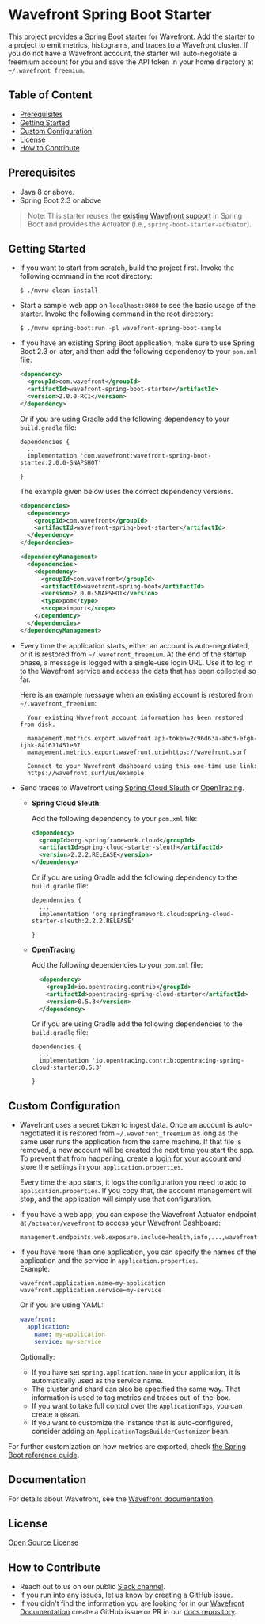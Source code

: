 # Wavefront Spring Boot Starter

This project provides a Spring Boot starter for Wavefront. Add the starter to a project to emit metrics, histograms, and traces to a Wavefront cluster. If you do not have a Wavefront account, the starter will auto-negotiate a freemium account for you and save the API token in your home directory at `~/.wavefront_freemium`.

## Table of Content

* [Prerequisites](#Prerequisites)
* [Getting Started](#getting-started)
* [Custom Configuration](#custom-configuration)
* [License](#License)
* [How to Contribute](#how-to-contribute)

## Prerequisites

* Java 8 or above.
* Spring Boot 2.3 or above

> Note: This starter reuses the [existing Wavefront support](https://docs.spring.io/spring-boot/docs/current/reference/html/production-ready-features.html#production-ready-metrics-export-wavefront)
in Spring Boot and provides the Actuator (i.e., `spring-boot-starter-actuator`).

## Getting Started

* If you want to start from scratch, build the
project first. Invoke the following command in the root directory:

  ```shell script
  $ ./mvnw clean install
  ```
* Start a sample web app on `localhost:8080` to see the basic usage of the starter. Invoke the following command in the root directory:

  ```shell script
  $ ./mvnw spring-boot:run -pl wavefront-spring-boot-sample
  ```

* If you have an existing Spring Boot application, make sure to use Spring Boot 2.3 or later, and then add the following dependency to your `pom.xml` file:

    ```xml
    <dependency>
      <groupId>com.wavefront</groupId>
      <artifactId>wavefront-spring-boot-starter</artifactId>
      <version>2.0.0-RC1</version>
    </dependency>
    ```

    Or if you are using Gradle add the following dependency to your `build.gradle` file:

    ```
    dependencies {
      ...
      implementation 'com.wavefront:wavefront-spring-boot-starter:2.0.0-SNAPSHOT'
      
    }
    ```

    The example given below uses the correct dependency versions.
    ```xml
    <dependencies>
      <dependency>
        <groupId>com.wavefront</groupId>
        <artifactId>wavefront-spring-boot-starter</artifactId>
      </dependency>
    </dependencies>

    <dependencyManagement>
      <dependencies>
        <dependency>
          <groupId>com.wavefront</groupId>
          <artifactId>wavefront-spring-boot</artifactId>
          <version>2.0.0-SNAPSHOT</version>
          <type>pom</type>
          <scope>import</scope>
        </dependency>
      </dependencies>
    </dependencyManagement>
    ```

* Every time the application starts, either an account is auto-negotiated, or it is restored
  from `~/.wavefront_freemium`. At the end of the startup phase, a message is logged with a
  single-use login URL. Use it to log in to the Wavefront service and access the data that
  has been collected so far.

  Here is an example message when an existing account is restored from `~/.wavefront_freemium`:

  ```text
    Your existing Wavefront account information has been restored from disk.

    management.metrics.export.wavefront.api-token=2c96d63a-abcd-efgh-ijhk-841611451e07
    management.metrics.export.wavefront.uri=https://wavefront.surf

    Connect to your Wavefront dashboard using this one-time use link:
    https://wavefront.surf/us/example
  ```

* Send traces to Wavefront using 
[Spring Cloud Sleuth](https://spring.io/projects/spring-cloud-sleuth) or [OpenTracing](https://opentracing.io/).

  * **Spring Cloud Sleuth**: 
    
    Add the following dependency to your `pom.xml` file:

    ```xml
    <dependency>
      <groupId>org.springframework.cloud</groupId>
      <artifactId>spring-cloud-starter-sleuth</artifactId>
      <version>2.2.2.RELEASE</version>
    </dependency>
    ```

    Or if you are using Gradle add the following dependency to the `build.gradle` file:

    ```
    dependencies {
      ...
      implementation 'org.springframework.cloud:spring-cloud-starter-sleuth:2.2.2.RELEASE'

    }
    ```
  * **OpenTracing**
    
    Add the following dependencies to your `pom.xml` file:
    ```xml
      <dependency>
        <groupId>io.opentracing.contrib</groupId>
        <artifactId>opentracing-spring-cloud-starter</artifactId>
        <version>0.5.3</version>
      </dependency>
    ```
    Or if you are using Gradle add the following dependencies to the `build.gradle` file:

    ```
    dependencies {
      ...
      implementation 'io.opentracing.contrib:opentracing-spring-cloud-starter:0.5.3'

    }
    ```

## Custom Configuration

* Wavefront uses a secret token to ingest data. Once an account is auto-negotiated it
is restored from `~/.wavefront_freemium` as long as the same user runs the application from the same machine. If that file is removed, a new account will be created the next time you start the
app. To prevent that from happening, create a [login for your account](#how-do-i-make-sure-i-send-data-to-the-same-account-all-the-time-across-multiple-machines-and-deployments) and
store the settings in your `application.properties`.

  Every time the app starts, it logs the configuration you need to add to
  `application.properties`. If you copy that, the account management will stop, and the
  application will simply use that configuration.

* If you have a web app, you can expose the Wavefront Actuator endpoint at 
`/actuator/wavefront` to access your Wavefront Dashboard:

  ```properties
  management.endpoints.web.exposure.include=health,info,...,wavefront
  ```

* If you have more than one application, you can specify the names of the
application and the service in `application.properties`.<br/>
Example:

  ```properties 
  wavefront.application.name=my-application
  wavefront.application.service=my-service
  ```

  Or if you are using YAML:

  ```yaml
  wavefront:
    application:
      name: my-application
      service: my-service
  ```

    Optionally:
    * If you have set `spring.application.name` in your application, it is automatically used
    as the service name.
    * The cluster and shard can also be specified the same way. That information is used to
    tag metrics and traces out-of-the-box. 
    * If you want to take full control over the
    `ApplicationTags`, you can create a `@Bean`. 
    * If you want to customize the instance
    that is auto-configured, consider adding an `ApplicationTagsBuilderCustomizer` bean.

For further customization on how metrics are exported, check [the Spring Boot reference
guide](https://docs.spring.io/spring-boot/docs/current/reference/html/production-ready-features.html#production-ready-metrics-export-wavefront).

## Documentation

For details about Wavefront, see the [Wavefront documentation](https://docs.wavefront.com/).

## License

[Open Source License](open_source_licenses.txt)

## How to Contribute

* Reach out to us on our public [Slack channel](https://www.wavefront.com/join-public-slack).
* If you run into any issues, let us know by creating a GitHub issue.
* If you didn't find the information you are looking for in our [Wavefront Documentation](https://docs.wavefront.com/wavefront_springboot.html) create a GitHub issue or PR in our [docs repository](https://github.com/wavefrontHQ/docs).
